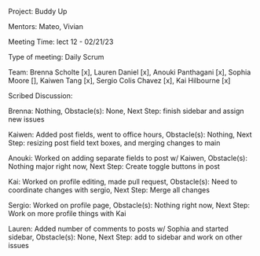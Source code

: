 Project: Buddy Up

Mentors: Mateo, Vivian

Meeting Time: lect 12 - 02/21/23

Type of meeting: Daily Scrum

Team: Brenna Scholte [x], Lauren Daniel [x], Anouki Panthagani [x], Sophia Moore [], Kaiwen Tang [x], Sergio Colis Chavez [x], Kai Hilbourne [x]

Scribed Discussion:

Brenna: Nothing, Obstacle(s): None, Next Step: finish sidebar and assign new issues

Kaiwen: Added post fields, went to office hours, Obstacle(s): Nothing, Next Step: resizing post field text boxes, and merging changes to main

Anouki: Worked on adding separate fields to post w/ Kaiwen, Obstacle(s): Nothing major right now, Next Step: Create toggle buttons in post

Kai: Worked on profile editing, made pull request, Obstacle(s): Need to coordinate changes with sergio, Next Step: Merge all changes

Sergio: Worked on profile page, Obstacle(s): Nothing right now, Next Step: Work on more profile things with Kai

Lauren: Added number of comments to posts w/ Sophia and started sidebar, Obstacle(s): None, Next Step: add to sidebar and work on other issues
